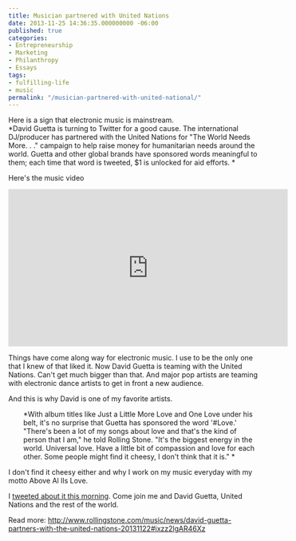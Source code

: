 ```yaml
---
title: Musician partnered with United Nations
date: 2013-11-25 14:36:35.000000000 -06:00
published: true
categories:
- Entrepreneurship
- Marketing
- Philanthropy
- Essays
tags:
- fulfilling-life
- music
permalink: "/musician-partnered-with-united-national/"
---
```

Here is a sign that electronic music is mainstream.<br />
 *David Guetta is turning to Twitter for a good cause. The international DJ/producer has partnered with the United Nations for "The World Needs More. . ." campaign to help raise money for humanitarian needs around the world. Guetta and other global brands have sponsored words meaningful to them; each time that word is tweeted, $1 is unlocked for aid efforts. *

Here's the music video

<iframe width="560" height="315" src="https://www.youtube.com/embed/PwIVlVUvQEI" frameborder="0" allow="autoplay; encrypted-media" allowfullscreen></iframe>

Things have come along way for electronic music. I use to be the only one that I knew of that liked it. Now David Guetta is teaming with the United Nations. Can't get much bigger than that. And major pop artists are teaming with electronic dance artists to get in front a new audience.

And this is why David is one of my favorite artists.</p>
<p style="padding-left: 30px;"> *With album titles like Just a Little More Love and One Love under his belt, it's no surprise that Guetta has sponsored the word '#Love.' "There's been a lot of my songs about love and that's the kind of person that I am," he told Rolling Stone. "It's the biggest energy in the world. Universal love. Have a little bit of compassion and love for each other. Some people might find it cheesy, I don't think that it is." *

I don't find it cheesy either and why I work on my music everyday with my motto Above Al lIs Love.

I <a href="https://x.com/ChrisSherrod/status/405004196577280001">tweeted about it this morning</a>. Come join me and David Guetta, United Nations and the rest of the world.

Read more: <a href="http://www.rollingstone.com/music/news/david-guetta-partners-with-the-united-nations-20131122#ixzz2lgAR46Xz">http://www.rollingstone.com/music/news/david-guetta-partners-with-the-united-nations-20131122#ixzz2lgAR46Xz</a></p>
